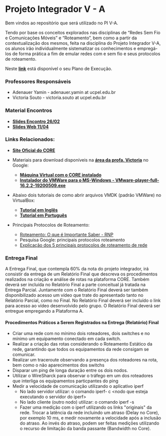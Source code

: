# Projeto Integrador V - A

Bem vindos ao repositório que será utilizado no PI V-A.

Tendo por base os conceitos explorados nas disciplinas de “Redes Sem Fio e Comunicações Móveis” e “Roteamento”, bem como a partir da contextualização dos mesmos, feita na disciplina do Projeto Integrador V-A, os alunos irão individualmente sistematizar os conhecimentos e empregá-los de forma prática a fim de emular redes com e sem fio e seus protocolos de roteamento.

Neste **[link](https://docs.google.com/document/d/1gXFWOfzcvUY6TXPFpbDA4SVsfwe5ZKol7v9w8nf8ivg/edit?usp=sharing)** está disponível o seu Plano de Execução.

### Professores Responsáveis

* Adenauer Yamin - adenauer.yamin at ucpel.edu.br
* Victoria Souto - victoria.souto at ucpel.edu.br

### Material Encontros

* **[Slides Encontro 26/02](https://drive.google.com/file/d/1xeK9NlUdIgcdJCZnduJuT-v1HL8brV0g/view?usp=sharing)**
* **[Slides Web 11/04](https://docs.google.com/presentation/d/1IjiP7ROJc4lbp8I3zHwBDOXwwzGp_hNx/edit?usp=sharing&ouid=112819199735841573348&rtpof=true&sd=true)**

### Links Relacionados:

* **[Site Oficial do CORE](https://www.nrl.navy.mil/Our-Work/Areas-of-Research/Information-Technology/NCS/CORE/)**

* Materiais para download disponíveis na **[área da profa. Victoria](https://drive.google.com/drive/u/0/folders/1Br5WRXvqyvaAPmqad2RnRHZbGuk88Mtm)** no Google:
  * **[Máquina Virtual com o CORE instalado](https://drive.google.com/file/d/11VVABrhvjM7RNeLUvg92XlbPjTp0r_fj/view?usp=sharing)**
  * **[Instalador do VMWare para o MS-Windows - VMware-player-full-16.2.2-19200509.exe](https://drive.google.com/file/d/1PBE5Jm_TWVtyvRX8ZrJPMqYdbHbT51Ne/view?usp=sharing)**

* Abaixo dois tutoriais de como abrir arquivos VMDK (padrão VMWare) no VirtualBox:
  * **[Tutorial em Inglês](https://techathlon.com/how-to-run-a-vmdk-file-in-oracle-virtualbox/)**
  * **[Tutorial em Português](https://appleglitz.com/portuguese/como-abrir-um-arquivo-vmdk-no-virtualbox/)**

* Principais Protocolos de Roteamento:
  * [Roteamento: O que é Importante Saber - RNP](https://memoria.rnp.br/newsgen/9705/n1-1.html)
  * Pesquisa Google: principais protocolos roteamento
  * [Explicação dos 5 principais protocolos de roteamento de rede](https://fiodevida.com/explicacao-dos-5-principais-protocolos-de-roteamento-de-rede/)

### Entrega Final
A Entrega Final, que contempla 60% da nota do projeto integrador, irá consistir da entrega de um Relatório Final que descreva os procedimentos realizados na criação e análise de rotas na plataforma CORE. Também deverá ser incluída no Relatório Final a parte conceitual já tratada na Entrega Parcial. Juntamente com o Relatório Final deverá ser também disponibilizado acesso um vídeo que trate do apresentado tanto no Relatório Parcial, como no Final. No Relatório Final deverá ser incluído o link para acesso ao vídeo desenvolvido pelo grupo. O Relatório Final deverá ser entregue empregando a Plataforma A.

#### Procedimentos Práticos a Serem Registrados na Entrega (Relatório) Final

* Criar uma rede com no mínimo dois roteadores, dois switches e no mínimo um equipamento conectado em cada switch.
* Realizar a criação das rotas considerando o Roteamento Estático da rede, garantindo que todos os equipamentos da rede consigam se comunicar.
* Realizar um traceroute observando a presença dos roteadores na rota, bem como o não aparecimentos dos switchs
* Disparar um ping de longa duração entre os dois nodos.
* Utilizar o WireSharck para observar o tráfego em um dos roteadores que interliga os equipamentos particpantes do ping
* Medir a velocidade de comunicação utilizando o aplicativo iperf
   * No lado servidor utilizar: o comando iperf- c \<nodo que esteja executando o servidor do iperf\>
   * No lado cliente (outro nodo) utilizar: o comando iperf -s
   * Fazer uma medição com o iperf utilizando os links "originais" da rede.  Trocar a latência da rede incluindo um atraso (Delay no Core), por exemplo 10 ms, e medir novamente a velocidade após a inclusão do atraso. Ao invés do atraso, podem ser feitas medições utilizando o recurso de limitação da banda passante (Bandwidth no Core).

